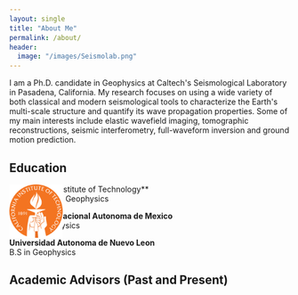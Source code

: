 ```yaml
---
layout: single
title: "About Me"
permalink: /about/
header:
  image: "/images/Seismolab.png"
---
```


I am a Ph.D. candidate in Geophysics at Caltech's Seismological Laboratory in Pasadena, California. My research focuses on using a wide variety of both classical and modern seismological tools to characterize the Earth's multi-scale structure and quantify its wave propagation properties. Some of my main interests include elastic wavefield imaging, tomographic reconstructions, seismic interferometry, full-waveform inversion and ground motion prediction.

## Education
<div id="over" style="position:absolute; width:10%; height:10%" alt="Caltech">
  <img src="/images/CALTECH_LOGO.png">
</div>
          **California Institute of Technology**
<br>
M.S. & Ph.D. in Geophysics

**Universidad Nacional Autonoma de Mexico**
<br>
M.S. in Geophysics

**Universidad Autonoma de Nuevo Leon**
<br>
B.S in Geophysics

## Academic Advisors (Past and Present)
